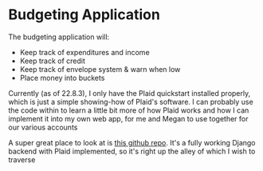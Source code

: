 # Budgeting Application

The budgeting application will:

* Keep track of expenditures and income
* Keep track of credit
* Keep track of envelope system & warn when low
* Place money into buckets

Currently (as of 22.8.3), I only have the Plaid quickstart installed properly,
which is just a simple showing-how of Plaid's software. I can probably use the code
within to learn a little bit more of how Plaid works and how I can implement it 
into my own web app, for me and Megan to use together for our various accounts

A super great place to look at is [this github repo](https://github.com/ribab/plaid_django_example).
It's a fully working Django backend with Plaid implemented, so it's right up the alley
of which I wish to traverse
